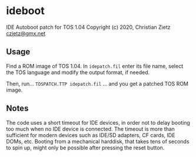 # ideboot
IDE Autoboot patch for TOS 1.04
Copyright (c) 2020, Christian Zietz <czietz@gmx.net>

## Usage
Find a ROM image of TOS 1.04. In `idepatch.fil` enter its file name,
select the TOS language and modify the output format, if needed.

Then, run...
`TOSPATCH.TTP idepatch.fil`
... and you get a patched TOS ROM image.

## Notes
The code uses a short timeout for IDE devices, in order not to delay
booting too much when no IDE device is connected. The timeout is more
than sufficient for modern devices such as IDE/SD adapters, CF cards,
IDE DOMs, etc. Booting from a mechanical harddisk, that takes tens of
seconds to spin up, might only be possible after pressing the reset
button.
